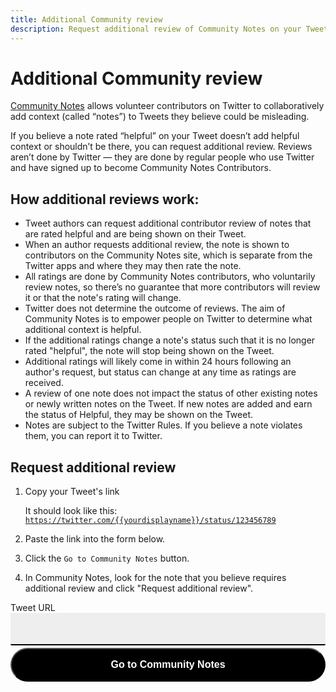 ```yaml
---
title: Additional Community review
description: Request additional review of Community Notes on your Tweets.
---
```

# Additional Community review

[Community Notes](../index) allows volunteer contributors on Twitter to collaboratively add context (called “notes”) to Tweets they believe could be misleading.

If you believe a note rated “helpful” on your Tweet doesn’t add helpful context or shouldn’t be there, you can request additional review. Reviews aren’t done by Twitter — they are done by regular people who use Twitter and have signed up to become Community Notes Contributors.

## How additional reviews work:

- Tweet authors can request additional contributor review of notes that are rated helpful and are being shown on their Tweet.
- When an author requests additional review, the note is shown to contributors on the Community Notes site, which is separate from the Twitter apps and where they may then rate the note.
- All ratings are done by Community Notes contributors, who voluntarily review notes, so there’s no guarantee that more contributors will review it or that the note's rating will change.
- Twitter does not determine the outcome of reviews. The aim of Community Notes is to empower people on Twitter to determine what additional context is helpful.
- If the additional ratings change a note's status such that it is no longer rated "helpful", the note will stop being shown on the Tweet.
- Additional ratings will likely come in within 24 hours following an author's request, but status can change at any time as ratings are received.
- A review of one note does not impact the status of other existing notes or newly written notes on the Tweet. If new notes are added and earn the status of Helpful, they may be shown on the Tweet.
- Notes are subject to the Twitter Rules. If you believe a note violates them, you can report it to Twitter.

## Request additional review

1. Copy your Tweet's link

   It should look like this: <code>https://twitter.com/{{yourdisplayname}}/status/123456789</code>

2. Paste the link into the form below.

3. Click the `Go to Community Notes` button.

4. In Community Notes, look for the note that you believe requires additional review and click "Request additional review".

<form style="display: flex; flex-direction: column;">
<label for="Tweet URL">Tweet URL</label>
<input name="Tweet URL" type="text" style="font-size: 1rem; margin-bottom: 4px; padding: 1rem; border: none; border-bottom: 2px solid black; background: #eee; border-radius: 2px;" id="input" ></input>
<button onClick="openNotes()" style="padding: 1rem; border-radius: 100px; background-color: black; color: white; font-weight: bold; font-size: 1rem;">Go to Community Notes</button>
</form>

<script>
    var openNotes = () => {
        var input = document.getElementById("input");
        var text = input.value;
        if (text.includes("/status/")) {
            // get the tweet id
            var tweetId = text.split("/status/")[1].split("?")[0];
            if (tweetId.match(/^[0-9]+$/)) {
            window.open("https://twitter.com/i/communitynotes/t/" + tweetId, "_blank");
        } else {
            alert("Invalid Tweet URL");
        }
    } else {
        alert("Invalid Tweet URL");
    }
    }
</script>
